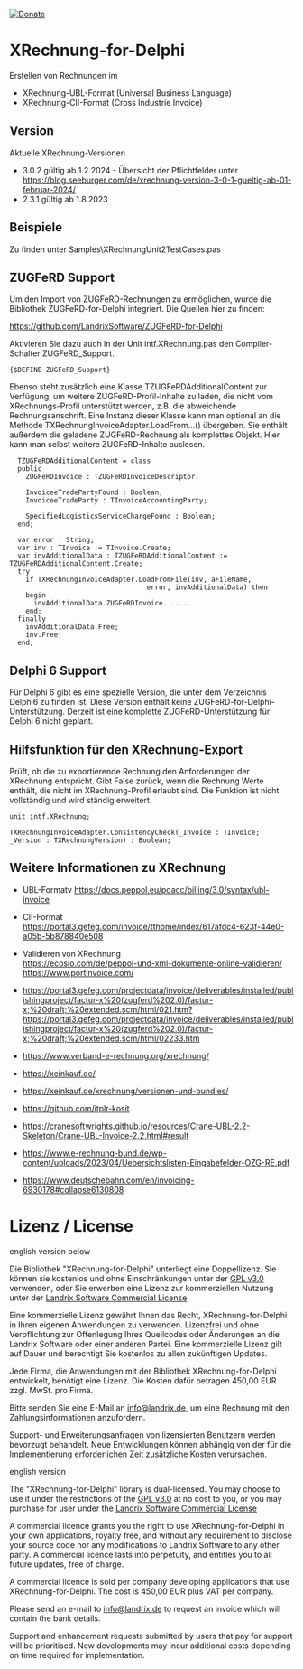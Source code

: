 [![Donate](https://img.shields.io/badge/Donate-PayPal-green.svg)](https://www.paypal.com/cgi-bin/webscr?cmd=_s-xclick&hosted_button_id=5V8N3XFTU495G)

# XRechnung-for-Delphi

Erstellen von Rechnungen im 

- XRechnung-UBL-Format (Universal Business Language)
- XRechnung-CII-Format (Cross Industrie Invoice)

## Version

Aktuelle XRechnung-Versionen

- 3.0.2 gültig ab 1.2.2024 - Übersicht der Pflichtfelder unter https://blog.seeburger.com/de/xrechnung-version-3-0-1-gueltig-ab-01-februar-2024/
- 2.3.1 gültig ab 1.8.2023

## Beispiele

Zu finden unter Samples\XRechnungUnit2TestCases.pas

## ZUGFeRD Support

Um den Import von ZUGFeRD-Rechnungen zu ermöglichen, wurde die 
Bibliothek ZUGFeRD-for-Delphi integriert. Die Quellen hier zu finden:

https://github.com/LandrixSoftware/ZUGFeRD-for-Delphi

Aktivieren Sie dazu auch in der Unit intf.XRechnung.pas den Compiler-Schalter ZUGFeRD_Support.

```delphi
{$DEFINE ZUGFeRD_Support}
```
Ebenso steht zusätzlich eine Klasse TZUGFeRDAdditionalContent zur Verfügung, um weitere ZUGFeRD-Profil-Inhalte zu laden, die nicht vom XRechnungs-Profil unterstützt werden, z.B. die abweichende Rechnungsanschrift. Eine Instanz dieser Klasse kann man optional an die Methode TXRechnungInvoiceAdapter.LoadFrom...() übergeben. Sie enthält außerdem die geladene ZUGFeRD-Rechnung als 
komplettes Objekt. Hier kann man selbst weitere ZUGFeRD-Inhalte auslesen.

```delphi
  TZUGFeRDAdditionalContent = class
  public
    ZUGFeRDInvoice : TZUGFeRDInvoiceDescriptor;

    InvoiceeTradePartyFound : Boolean;
    InvoiceeTradeParty : TInvoiceAccountingParty;

    SpecifiedLogisticsServiceChargeFound : Boolean;
  end;

  var error : String;
  var inv : TInvoice := TInvoice.Create;
  var invAdditionalData : TZUGFeRDAdditionalContent := TZUGFeRDAdditionalContent.Create;
  try
    if TXRechnungInvoiceAdapter.LoadFromFile(inv, aFileName,
                                  error, invAdditionalData) then
    begin
      invAdditionalData.ZUGFeRDInvoice. .....
    end;  
  finally
    invAdditionalData.Free;
    inv.Free;
  end;
```

## Delphi 6 Support

Für Delphi 6 gibt es eine spezielle Version, die unter dem Verzeichnis Delphi6 zu finden ist. 
Diese Version enthält keine ZUGFeRD-for-Delphi-Unterstützung. Derzeit ist eine komplette ZUGFeRD-Unterstützung 
für Delphi 6 nicht geplant.

## Hilfsfunktion für den XRechnung-Export

Prüft, ob die zu exportierende Rechnung den Anforderungen der XRechnung entspricht. Gibt False zurück, wenn die Rechnung Werte enthält, die nicht im XRechnung-Profil erlaubt sind. Die Funktion ist nicht vollständig und wird ständig erweitert.

```delphi
unit intf.XRechnung;

TXRechnungInvoiceAdapter.ConsistencyCheck(_Invoice : TInvoice; _Version : TXRechnungVersion) : Boolean;
```
## Weitere Informationen zu XRechnung

- UBL-Formatv
  https://docs.peppol.eu/poacc/billing/3.0/syntax/ubl-invoice

- CII-Format\
  https://portal3.gefeg.com/invoice/tthome/index/617afdc4-623f-44e0-a05b-5b878840e508

- Validieren von XRechnung\
  https://ecosio.com/de/peppol-und-xml-dokumente-online-validieren/ \
  https://www.portinvoice.com/

- https://portal3.gefeg.com/projectdata/invoice/deliverables/installed/publishingproject/factur-x%20(zugferd%202.0)/factur-x;%20draft;%20extended.scm/html/021.htm?https://portal3.gefeg.com/projectdata/invoice/deliverables/installed/publishingproject/factur-x%20(zugferd%202.0)/factur-x;%20draft;%20extended.scm/html/02233.htm

- https://www.verband-e-rechnung.org/xrechnung/

- https://xeinkauf.de/

- https://xeinkauf.de/xrechnung/versionen-und-bundles/

- https://github.com/itplr-kosit

- https://cranesoftwrights.github.io/resources/Crane-UBL-2.2-Skeleton/Crane-UBL-Invoice-2.2.html#result

- https://www.e-rechnung-bund.de/wp-content/uploads/2023/04/Uebersichtslisten-Eingabefelder-OZG-RE.pdf

- https://www.deutschebahn.com/en/invoicing-6930178#collapse6130808

# Lizenz / License

english version below

Die Bibliothek "XRechnung-for-Delphi" unterliegt eine Doppellizenz. Sie können sie kostenlos und
 ohne Einschränkungen unter der [GPL v3.0](https://www.gnu.org/licenses/gpl-3.0.en.html) verwenden, oder Sie erwerben
eine Lizenz zur kommerziellen Nutzung unter der [Landrix Software Commercial License](commercial.license.md)

Eine kommerzielle Lizenz gewährt Ihnen das Recht, XRechnung-for-Delphi 
in Ihren eigenen Anwendungen zu verwenden. Lizenzfrei und ohne Verpflichtung zur 
Offenlegung Ihres Quellcodes oder Änderungen an die Landrix Software oder einer anderen Partei. 
Eine kommerzielle Lizenz gilt auf Dauer und berechtigt Sie kostenlos zu allen zukünftigen Updates.

Jede Firma, die Anwendungen mit der Bibliothek XRechnung-for-Delphi entwickelt, benötigt eine Lizenz.
Die Kosten dafür betragen 450,00 EUR zzgl. MwSt. pro Firma.

Bitte senden Sie eine E-Mail an info@landrix.de, um eine Rechnung mit den Zahlungsinformationen anzufordern.

Support- und Erweiterungsanfragen von lizensierten Benutzern werden bevorzugt behandelt. 
Neue Entwicklungen können abhängig von der für die Implementierung erforderlichen Zeit zusätzliche Kosten verursachen.

english version

The "XRechnung-for-Delphi" library is dual-licensed. You may choose to use it under the restrictions of 
the [GPL v3.0](https://www.gnu.org/licenses/gpl-3.0.en.html) at no cost to you, or you may purchase 
for user under the [Landrix Software Commercial License](./commercial.license.md)

A commercial licence grants you the right to use XRechnung-for-Delphi in your own applications, 
royalty free, and without any requirement to disclose your source code nor any modifications to
Landrix Software to any other party. A commercial licence lasts into perpetuity, and 
entitles you to all future updates, free of charge.

A commercial licence is sold per company developing applications that use XRechnung-for-Delphi. 
The cost is 450,00 EUR plus VAT per company.

Please send an e-mail to info@landrix.de to request an invoice which will contain the bank details.

Support and enhancement requests submitted by users that pay for 
support will be prioritised. New developments may incur additional costs depending on time required for implementation.
